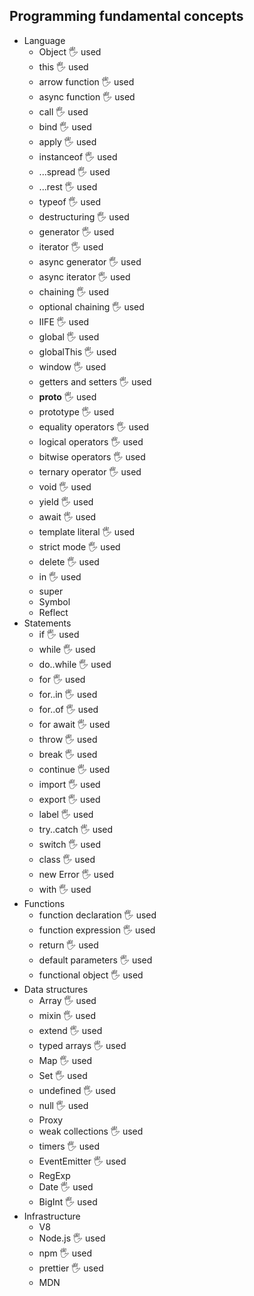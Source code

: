 ## Programming fundamental concepts

- Language
  - Object  🖐️ used
  - this  🖐️ used
  - arrow function  🖐️ used
  - async function  🖐️ used
  - call  🖐️ used
  - bind  🖐️ used
  - apply  🖐️ used
  - instanceof  🖐️ used
  - ...spread  🖐️ used
  - ...rest  🖐️ used
  - typeof  🖐️ used
  - destructuring  🖐️ used
  - generator  🖐️ used
  - iterator  🖐️ used
  - async generator  🖐️ used
  - async iterator  🖐️ used
  - chaining  🖐️ used
  - optional chaining  🖐️ used
  - IIFE  🖐️ used
  - global  🖐️ used
  - globalThis  🖐️ used
  - window  🖐️ used
  - getters and setters  🖐️ used
  - __proto__  🖐️ used
  - prototype  🖐️ used
  - equality operators  🖐️ used
  - logical operators  🖐️ used
  - bitwise operators  🖐️ used
  - ternary operator  🖐️ used
  - void   🖐️ used
  - yield  🖐️ used
  - await  🖐️ used
  - template literal  🖐️ used
  - strict mode  🖐️ used
  - delete  🖐️ used
  - in  🖐️ used
  - super 
  - Symbol
  - Reflect
- Statements
  - if  🖐️ used
  - while  🖐️ used
  - do..while  🖐️ used
  - for  🖐️ used
  - for..in  🖐️ used
  - for..of  🖐️ used
  - for await  🖐️ used
  - throw  🖐️ used
  - break  🖐️ used
  - continue  🖐️ used
  - import  🖐️ used
  - export  🖐️ used
  - label  🖐️ used
  - try..catch  🖐️ used
  - switch  🖐️ used
  - class  🖐️ used
  - new Error  🖐️ used
  - with  🖐️ used
- Functions
  - function declaration  🖐️ used
  - function expression  🖐️ used
  - return  🖐️ used  
  - default parameters  🖐️ used
  - functional object  🖐️ used
- Data structures
  - Array  🖐️ used
  - mixin  🖐️ used
  - extend  🖐️ used
  - typed arrays  🖐️ used
  - Map  🖐️ used
  - Set  🖐️ used
  - undefined  🖐️ used
  - null  🖐️ used
  - Proxy
  - weak collections  🖐️ used
  - timers  🖐️ used
  - EventEmitter  🖐️ used
  - RegExp
  - Date  🖐️ used
  - BigInt  🖐️ used
- Infrastructure
  - V8
  - Node.js  🖐️ used
  - npm  🖐️ used
  - prettier  🖐️ used
  - MDN
